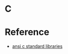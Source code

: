 # C

# Reference
- [ansi c standard libraries](http://www.csse.uwa.edu.au/programming/ansic-library.html)